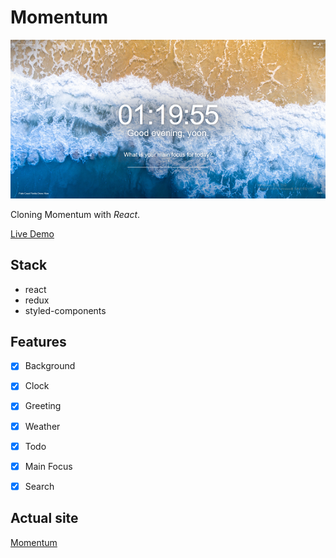 # Momentum

![Alt text](/src/static/images/momentum.png "Momentum")

Cloning Momentum with *React*.

[Live Demo](https://yoon12345678910-momentum.netlify.com/)


Stack
---

- react
- redux
- styled-components


Features 
---

- [x] Background
- [x] Clock
- [x] Greeting
- [x] Weather
- [x] Todo
- [x] Main Focus
- [x] Search


Actual site
---

[Momentum](https://momentumdash.com/)